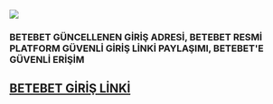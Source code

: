 <h4><a href="http://gg.gg/1c33hj"><img src="https://d.sehriistanbul.com.tr/news/33992.jpg"></a><h4>
<h3>BETEBET GÜNCELLENEN GİRİŞ ADRESİ, BETEBET RESMİ PLATFORM GÜVENLİ GİRİŞ LİNKİ PAYLAŞIMI, BETEBET'E GÜVENLİ ERİŞİM</h3>
<h2><a href="http://gg.gg/1c33hj" title="BETEBET GİRİŞ LİNKİ">BETEBET GİRİŞ LİNKİ</a></h2>
